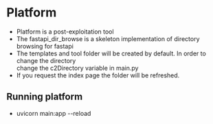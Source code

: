 # Platform
* Platform is a post-exploitation tool
* The fastapi_dir_browse is a skeleton implementation of directory browsing for fastapi
* The templates and tool folder will be created by default. In order to change the directory<br>change the c2Directory variable in main.py
* If you request the index page the folder will be refreshed. 

## Running platform
* uvicorn main:app --reload 
